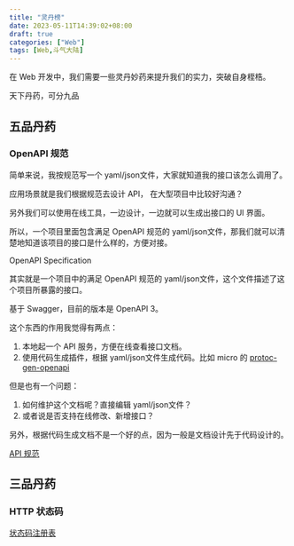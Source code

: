 ```yaml
---
title: "灵丹榜"
date: 2023-05-11T14:39:02+08:00
draft: true
categories: ["Web"]
tags: [Web,斗气大陆]
---
```

在 Web 开发中，我们需要一些灵丹妙药来提升我们的实力，突破自身桎梏。
<!--more-->

天下丹药，可分九品

## 五品丹药

### OpenAPI 规范

简单来说，我按规范写一个 yaml/json文件，大家就知道我的接口该怎么调用了。

应用场景就是我们根据规范去设计 API， 在大型项目中比较好沟通？

另外我们可以使用在线工具，一边设计，一边就可以生成出接口的 UI 界面。

所以，一个项目里面包含满足 OpenAPI 规范的 yaml/json文件，那我们就可以清楚地知道该项目的接口是什么样的，方便对接。

OpenAPI Specification

其实就是一个项目中的满足 OpenAPI 规范的 yaml/json文件，这个文件描述了这个项目所暴露的接口。

基于 Swagger，目前的版本是 OpenAPI 3。

这个东西的作用我觉得有两点：

1. 本地起一个 API 服务，方便在线查看接口文档。
2. 使用代码生成插件，根据 yaml/json文件生成代码。比如 micro 的 [protoc-gen-openapi](https://github.com/google/gnostic/tree/master/cmd/protoc-gen-openapi)

但是也有一个问题：

1. 如何维护这个文档呢？直接编辑 yaml/json文件？
2. 或者说是否支持在线修改、新增接口？


另外，根据代码生成文档不是一个好的点，因为一般是文档设计先于代码设计的。

[API 规范](https://openapi.apifox.cn/)

## 三品丹药

### HTTP 状态码

[状态码注册表](https://www.iana.org/assignments/http-status-codes/http-status-codes.xhtml)



